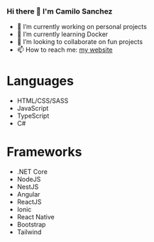 ### Hi there 👋 I'm Camilo Sanchez

- 🔭 I’m currently working on personal projects
- 🌱 I’m currently learning Docker
- 👯 I’m looking to collaborate on fun projects
- 📫 How to reach me: [my website](https://camilosanchez.net)

<!--
**camilosanchezdev/camilosanchezdev** is a ✨ _special_ ✨ repository because its `README.md` (this file) appears on your GitHub profile.

Here are some ideas to get you started:

- 🔭 I’m currently working on ...
- 🌱 I’m currently learning ...
- 👯 I’m looking to collaborate on ...
- 🤔 I’m looking for help with ...
- 💬 Ask me about ...
- 📫 How to reach me: ...
- 😄 Pronouns: ...
- ⚡ Fun fact: ...
-->


# Languages
- HTML/CSS/SASS
- JavaScript
- TypeScript
- C#

# Frameworks
- .NET Core
- NodeJS
- NestJS
- Angular
- ReactJS
- Ionic
- React Native
- Bootstrap
- Tailwind
